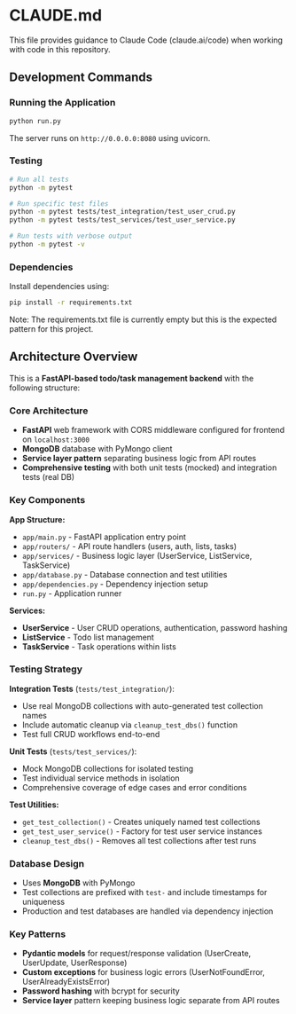 # CLAUDE.md

This file provides guidance to Claude Code (claude.ai/code) when working with code in this repository.

## Development Commands

### Running the Application
```bash
python run.py
```
The server runs on `http://0.0.0.0:8080` using uvicorn.

### Testing
```bash
# Run all tests
python -m pytest

# Run specific test files
python -m pytest tests/test_integration/test_user_crud.py
python -m pytest tests/test_services/test_user_service.py

# Run tests with verbose output
python -m pytest -v
```

### Dependencies
Install dependencies using:
```bash
pip install -r requirements.txt
```

Note: The requirements.txt file is currently empty but this is the expected pattern for this project.

## Architecture Overview

This is a **FastAPI-based todo/task management backend** with the following structure:

### Core Architecture
- **FastAPI** web framework with CORS middleware configured for frontend on `localhost:3000`
- **MongoDB** database with PyMongo client
- **Service layer pattern** separating business logic from API routes
- **Comprehensive testing** with both unit tests (mocked) and integration tests (real DB)

### Key Components

**App Structure:**
- `app/main.py` - FastAPI application entry point
- `app/routers/` - API route handlers (users, auth, lists, tasks)
- `app/services/` - Business logic layer (UserService, ListService, TaskService)
- `app/database.py` - Database connection and test utilities
- `app/dependencies.py` - Dependency injection setup
- `run.py` - Application runner

**Services:**
- **UserService** - User CRUD operations, authentication, password hashing
- **ListService** - Todo list management
- **TaskService** - Task operations within lists

### Testing Strategy

**Integration Tests** (`tests/test_integration/`):
- Use real MongoDB collections with auto-generated test collection names
- Include automatic cleanup via `cleanup_test_dbs()` function
- Test full CRUD workflows end-to-end

**Unit Tests** (`tests/test_services/`):
- Mock MongoDB collections for isolated testing
- Test individual service methods in isolation
- Comprehensive coverage of edge cases and error conditions

**Test Utilities:**
- `get_test_collection()` - Creates uniquely named test collections
- `get_test_user_service()` - Factory for test user service instances
- `cleanup_test_dbs()` - Removes all test collections after test runs

### Database Design
- Uses **MongoDB** with PyMongo
- Test collections are prefixed with `test-` and include timestamps for uniqueness
- Production and test databases are handled via dependency injection

### Key Patterns
- **Pydantic models** for request/response validation (UserCreate, UserUpdate, UserResponse)
- **Custom exceptions** for business logic errors (UserNotFoundError, UserAlreadyExistsError)
- **Password hashing** with bcrypt for security
- **Service layer** pattern keeping business logic separate from API routes